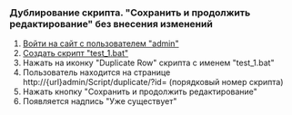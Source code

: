 ### Дублирование скрипта. "Сохранить и продолжить редактирование" без внесения изменений

1. [Войти на сайт с пользователем "admin"](../../../../0.%20Шаги/1.%20Войти%20на%20сайт%20с%20пользователем%20username.md)
1. [Создать скрипт "test_1.bat"](../../../../0.%20Шаги/2.%20Создать%20скрипт%20с%20именем%20test_name.md)
1. Нажать на иконку "Duplicate Row" скрипта с именем "test_1.bat"
1. Пользователь находится на странице http://{url}admin/Script/duplicate/?id= (порядковый номер скрипта)
1. Нажать кнопку "Сохранить и продолжить редактирование"
1. Появляется надпись "Уже существует"